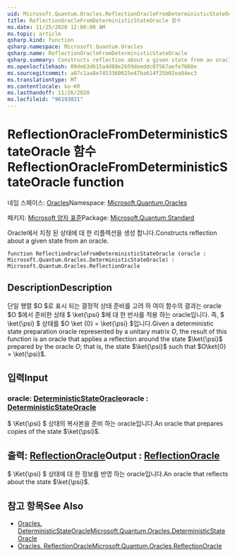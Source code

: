 ```yaml
---
uid: Microsoft.Quantum.Oracles.ReflectionOracleFromDeterministicStateOracle
title: ReflectionOracleFromDeterministicStateOracle 함수
ms.date: 11/25/2020 12:00:00 AM
ms.topic: article
qsharp.kind: function
qsharp.namespace: Microsoft.Quantum.Oracles
qsharp.name: ReflectionOracleFromDeterministicStateOracle
qsharp.summary: Constructs reflection about a given state from an oracle.
ms.openlocfilehash: 09de63d615a4d80e2b59deeddc07567aefe7660e
ms.sourcegitcommit: a87c1aa8e7453360025e47ba614f25b02ea84ec3
ms.translationtype: MT
ms.contentlocale: ko-KR
ms.lasthandoff: 11/26/2020
ms.locfileid: "96193831"
---
```

# <a name="reflectionoraclefromdeterministicstateoracle-function"></a><span data-ttu-id="ca330-102">ReflectionOracleFromDeterministicStateOracle 함수</span><span class="sxs-lookup"><span data-stu-id="ca330-102">ReflectionOracleFromDeterministicStateOracle function</span></span>

<span data-ttu-id="ca330-103">네임 스페이스: [Oracles](xref:Microsoft.Quantum.Oracles)</span><span class="sxs-lookup"><span data-stu-id="ca330-103">Namespace: [Microsoft.Quantum.Oracles](xref:Microsoft.Quantum.Oracles)</span></span>

<span data-ttu-id="ca330-104">패키지: [Microsoft 양자 표준](https://nuget.org/packages/Microsoft.Quantum.Standard)</span><span class="sxs-lookup"><span data-stu-id="ca330-104">Package: [Microsoft.Quantum.Standard](https://nuget.org/packages/Microsoft.Quantum.Standard)</span></span>


<span data-ttu-id="ca330-105">Oracle에서 지정 된 상태에 대 한 리플렉션을 생성 합니다.</span><span class="sxs-lookup"><span data-stu-id="ca330-105">Constructs reflection about a given state from an oracle.</span></span>

```qsharp
function ReflectionOracleFromDeterministicStateOracle (oracle : Microsoft.Quantum.Oracles.DeterministicStateOracle) : Microsoft.Quantum.Oracles.ReflectionOracle
```


## <a name="description"></a><span data-ttu-id="ca330-106">Description</span><span class="sxs-lookup"><span data-stu-id="ca330-106">Description</span></span>

<span data-ttu-id="ca330-107">단일 행렬 $O $로 표시 되는 결정적 상태 준비를 고려 하 여이 함수의 결과는 oracle $O $에서 준비한 상태 $ \ket{\psi} $에 대 한 반사를 적용 하는 oracle입니다. 즉, $ \ket{\psi} $ 상태를 $O \ket {0} = \ket{\psi} $입니다.</span><span class="sxs-lookup"><span data-stu-id="ca330-107">Given a deterministic state preparation oracle represented by a unitary matrix $O$, the result of this function is an oracle that applies a reflection around the state $\ket{\psi}$ prepared by the oracle $O$; that is, the state $\ket{\psi}$ such that $O\ket{0} = \ket{\psi}$.</span></span>

## <a name="input"></a><span data-ttu-id="ca330-108">입력</span><span class="sxs-lookup"><span data-stu-id="ca330-108">Input</span></span>

### <a name="oracle--deterministicstateoracle"></a><span data-ttu-id="ca330-109">oracle: [DeterministicStateOracle](xref:Microsoft.Quantum.Oracles.DeterministicStateOracle)</span><span class="sxs-lookup"><span data-stu-id="ca330-109">oracle : [DeterministicStateOracle](xref:Microsoft.Quantum.Oracles.DeterministicStateOracle)</span></span>

<span data-ttu-id="ca330-110">$ \Ket{\psi} $ 상태의 복사본을 준비 하는 oracle입니다.</span><span class="sxs-lookup"><span data-stu-id="ca330-110">An oracle that prepares copies of the state $\ket{\psi}$.</span></span>



## <a name="output--reflectionoracle"></a><span data-ttu-id="ca330-111">출력: [ReflectionOracle](xref:Microsoft.Quantum.Oracles.ReflectionOracle)</span><span class="sxs-lookup"><span data-stu-id="ca330-111">Output : [ReflectionOracle](xref:Microsoft.Quantum.Oracles.ReflectionOracle)</span></span>

<span data-ttu-id="ca330-112">$ \Ket{\psi} $ 상태에 대 한 정보를 반영 하는 oracle입니다.</span><span class="sxs-lookup"><span data-stu-id="ca330-112">An oracle that reflects about the state $\ket{\psi}$.</span></span>

## <a name="see-also"></a><span data-ttu-id="ca330-113">참고 항목</span><span class="sxs-lookup"><span data-stu-id="ca330-113">See Also</span></span>

- [<span data-ttu-id="ca330-114">Oracles. DeterministicStateOracle</span><span class="sxs-lookup"><span data-stu-id="ca330-114">Microsoft.Quantum.Oracles.DeterministicStateOracle</span></span>](xref:Microsoft.Quantum.Oracles.DeterministicStateOracle)
- [<span data-ttu-id="ca330-115">Oracles. ReflectionOracle</span><span class="sxs-lookup"><span data-stu-id="ca330-115">Microsoft.Quantum.Oracles.ReflectionOracle</span></span>](xref:Microsoft.Quantum.Oracles.ReflectionOracle)